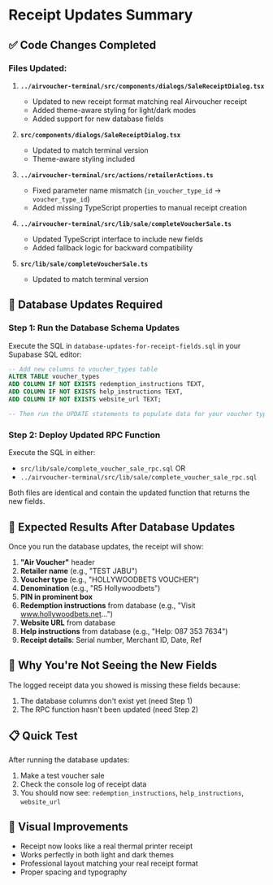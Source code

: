 # Receipt Updates Summary

## ✅ Code Changes Completed

### Files Updated:

1. **`../airvoucher-terminal/src/components/dialogs/SaleReceiptDialog.tsx`**

   - Updated to new receipt format matching real Airvoucher receipt
   - Added theme-aware styling for light/dark modes
   - Added support for new database fields

2. **`src/components/dialogs/SaleReceiptDialog.tsx`**

   - Updated to match terminal version
   - Theme-aware styling included

3. **`../airvoucher-terminal/src/actions/retailerActions.ts`**

   - Fixed parameter name mismatch (`in_voucher_type_id` → `voucher_type_id`)
   - Added missing TypeScript properties to manual receipt creation

4. **`../airvoucher-terminal/src/lib/sale/completeVoucherSale.ts`**

   - Updated TypeScript interface to include new fields
   - Added fallback logic for backward compatibility

5. **`src/lib/sale/completeVoucherSale.ts`**
   - Updated to match terminal version

## 🔧 Database Updates Required

### Step 1: Run the Database Schema Updates

Execute the SQL in `database-updates-for-receipt-fields.sql` in your Supabase SQL editor:

```sql
-- Add new columns to voucher_types table
ALTER TABLE voucher_types
ADD COLUMN IF NOT EXISTS redemption_instructions TEXT,
ADD COLUMN IF NOT EXISTS help_instructions TEXT,
ADD COLUMN IF NOT EXISTS website_url TEXT;

-- Then run the UPDATE statements to populate data for your voucher types
```

### Step 2: Deploy Updated RPC Function

Execute the SQL in either:

- `src/lib/sale/complete_voucher_sale_rpc.sql` OR
- `../airvoucher-terminal/src/lib/sale/complete_voucher_sale_rpc.sql`

Both files are identical and contain the updated function that returns the new fields.

## 🎯 Expected Results After Database Updates

Once you run the database updates, the receipt will show:

1. **"Air Voucher"** header
2. **Retailer name** (e.g., "TEST JABU")
3. **Voucher type** (e.g., "HOLLYWOODBETS VOUCHER")
4. **Denomination** (e.g., "R5 Hollywoodbets")
5. **PIN in prominent box**
6. **Redemption instructions** from database (e.g., "Visit www.hollywoodbets.net...")
7. **Website URL** from database
8. **Help instructions** from database (e.g., "Help: 087 353 7634")
9. **Receipt details**: Serial number, Merchant ID, Date, Ref

## 🚀 Why You're Not Seeing the New Fields

The logged receipt data you showed is missing these fields because:

1. The database columns don't exist yet (need Step 1)
2. The RPC function hasn't been updated (need Step 2)

## 📋 Quick Test

After running the database updates:

1. Make a test voucher sale
2. Check the console log of receipt data
3. You should now see: `redemption_instructions`, `help_instructions`, `website_url`

## 🎨 Visual Improvements

- Receipt now looks like a real thermal printer receipt
- Works perfectly in both light and dark themes
- Professional layout matching your real receipt format
- Proper spacing and typography
